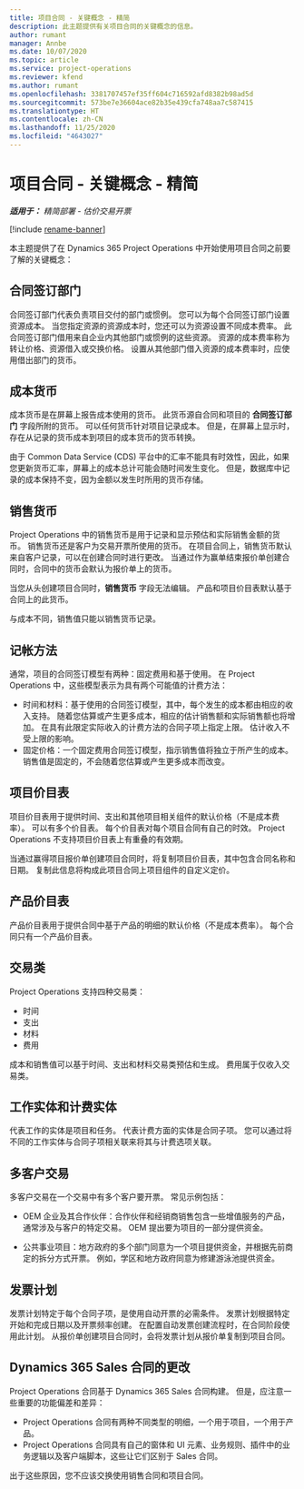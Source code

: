 ```yaml
---
title: 项目合同 - 关键概念 - 精简
description: 此主题提供有关项目合同的关键概念的信息。
author: rumant
manager: Annbe
ms.date: 10/07/2020
ms.topic: article
ms.service: project-operations
ms.reviewer: kfend
ms.author: rumant
ms.openlocfilehash: 3381707457ef35ff604c716592afd8382b98ad5d
ms.sourcegitcommit: 573be7e36604ace82b35e439cfa748aa7c587415
ms.translationtype: HT
ms.contentlocale: zh-CN
ms.lasthandoff: 11/25/2020
ms.locfileid: "4643027"
---
```

# <a name="project-contracts---key-concepts---lite"></a>项目合同 - 关键概念 - 精简

_**适用于：** 精简部署 - 估价交易开票_

[!include [rename-banner](~/includes/cc-data-platform-banner.md)]

本主题提供了在 Dynamics 365 Project Operations 中开始使用项目合同之前要了解的关键概念：

## <a name="contracting-unit"></a>合同签订部门

合同签订部门代表负责项目交付的部门或惯例。 您可以为每个合同签订部门设置资源成本。 当您指定资源的资源成本时，您还可以为资源设置不同成本费率。 此合同签订部门借用来自企业内其他部门或惯例的这些资源。 资源的成本费率称为转让价格、资源借入或交换价格。 设置从其他部门借入资源的成本费率时，应使用借出部门的货币。

## <a name="cost-currency"></a>成本货币

成本货币是在屏幕上报告成本使用的货币。 此货币源自合同和项目的 **合同签订部门** 字段所附的货币。 可以任何货币针对项目记录成本。 但是，在屏幕上显示时，存在从记录的货币成本到项目的成本货币的货币转换。

由于 Common Data Service (CDS) 平台中的汇率不能具有时效性，因此，如果您更新货币汇率，屏幕上的成本总计可能会随时间发生变化。 但是，数据库中记录的成本保持不变，因为金额以发生时所用的货币存储。

## <a name="sales-currency"></a>销售货币

Project Operations 中的销售货币是用于记录和显示预估和实际销售金额的货币。 销售货币还是客户为交易开票所使用的货币。 在项目合同上，销售货币默认来自客户记录，可以在创建合同时进行更改。 当通过作为赢单结束报价单创建合同时，合同中的货币会默认为报价单上的货币。

当您从头创建项目合同时，**销售货币** 字段无法编辑。 产品和项目价目表默认基于合同上的此货币。

与成本不同，销售值只能以销售货币记录。

## <a name="billing-method"></a>记帐方法

通常，项目的合同签订模型有两种：固定费用和基于使用。 在 Project Operations 中，这些模型表示为具有两个可能值的计费方法：

- 时间和材料：基于使用的合同签订模型，其中，每个发生的成本都由相应的收入支持。 随着您估算或产生更多成本，相应的估计销售额和实际销售额也将增加。 在具有此限定实际收入的计费方法的合同子项上指定上限。 估计收入不受上限的影响。
- 固定价格：一个固定费用合同签订模型，指示销售值将独立于所产生的成本。 销售值是固定的，不会随着您估算或产生更多成本而改变。

## <a name="project-price-lists"></a>项目价目表

项目价目表用于提供时间、支出和其他项目相关组件的默认价格（不是成本费率）。 可以有多个价目表。 每个价目表对每个项目合同有自己的时效。 Project Operations 不支持项目价目表上有重叠的有效期。

当通过赢得项目报价单创建项目合同时，将复制项目价目表，其中包含合同名称和日期。 复制此信息将构成此项目合同上项目组件的自定义定价。

## <a name="product-price-lists"></a>产品价目表

产品价目表用于提供合同中基于产品的明细的默认价格（不是成本费率）。 每个合同只有一个产品价目表。

## <a name="transaction-classes"></a>交易类

Project Operations 支持四种交易类：

- 时间
- 支出
- 材料
- 费用

成本和销售值可以基于时间、支出和材料交易类预估和生成。 费用属于仅收入交易类。

## <a name="work-entities-and-billing-entities"></a>工作实体和计费实体

代表工作的实体是项目和任务。 代表计费方面的实体是合同子项。 您可以通过将不同的工作实体与合同子项相关联来将其与计费选项关联。

## <a name="multi-customer-deals"></a>多客户交易

多客户交易在一个交易中有多个客户要开票。 常见示例包括：

- OEM 企业及其合作伙伴：合作伙伴和经销商销售包含一些增值服务的产品，通常涉及与客户的特定交易。 OEM 提出要为项目的一部分提供资金。 

- 公共事业项目：地方政府的多个部门同意为一个项目提供资金，并根据先前商定的拆分方式开票。 例如，学区和地方政府同意为修建游泳池提供资金。

## <a name="invoice-schedules"></a>发票计划

发票计划特定于每个合同子项，是使用自动开票的必需条件。 发票计划根据特定开始和完成日期以及开票频率创建。 在配置自动发票创建流程时，在合同阶段使用此计划。 从报价单创建项目合同时，会将发票计划从报价单复制到项目合同。

## <a name="changes-from-the-dynamics-365-sales-contract"></a>Dynamics 365 Sales 合同的更改

Project Operations 合同基于 Dynamics 365 Sales 合同构建。 但是，应注意一些重要的功能偏差和差异：

- Project Operations 合同有两种不同类型的明细，一个用于项目，一个用于产品。
- Project Operations 合同具有自己的窗体和 UI 元素、业务规则、插件中的业务逻辑以及客户端脚本，这些让它们区别于 Sales 合同。

出于这些原因，您不应该交换使用销售合同和项目合同。

